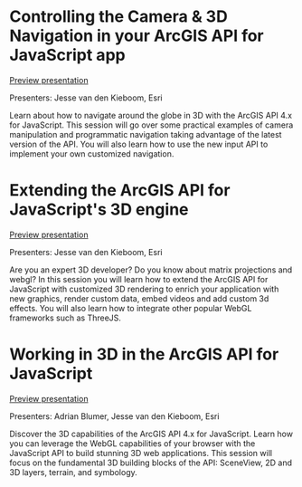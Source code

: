 # Controlling the Camera & 3D Navigation in your ArcGIS API for JavaScript app

[Preview presentation](https://jkieboom.github.io/presentations-devsummit-2017/controlling-camera-3d-navigation/)

Presenters: Jesse van den Kieboom, Esri

Learn about how to navigate around the globe in 3D with the ArcGIS API 4.x for JavaScript. This session will go over some practical examples of camera manipulation and programmatic navigation taking advantage of the latest version of the API. You will also learn how to use the new input API to implement your own customized navigation.

# Extending the ArcGIS API for JavaScript's 3D engine

[Preview presentation](https://jkieboom.github.io/presentations-devsummit-2017/extending-3d-engine/)

Presenters: Jesse van den Kieboom, Esri

Are you an expert 3D developer? Do you know about matrix projections and webgl? In this session you will learn how to extend the ArcGIS API for JavaScript with customized 3D rendering to enrich your application with new graphics, render custom data, embed videos and add custom 3d effects. You will also learn how to integrate other popular WebGL frameworks such as ThreeJS.

# Working in 3D in the ArcGIS API for JavaScript

[Preview presentation](https://jkieboom.github.io/presentations-devsummit-2017/working-in-3d/)

Presenters: Adrian Blumer, Jesse van den Kieboom, Esri

Discover the 3D capabilities of the ArcGIS API 4.x for JavaScript. Learn how you can leverage the WebGL capabilities of your browser with the JavaScript API to build stunning 3D web applications. This session will focus on the fundamental 3D building blocks of the API: SceneView, 2D and 3D layers, terrain, and symbology.
